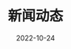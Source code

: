 ---
title: 新闻动态
date: 2022-10-24
type: landing
translationKey: post
sections:
  - block: collection
    content:
      title: 最新动态
      subtitle: ''
      text: ''
      count: 5
      filters:
        folders:
          - zh/post
        author: ""
        category: ""
        tag: ""
        publication_type: ""
        featured_only: false
    design:
      view: card
      columns: '2'
--- 